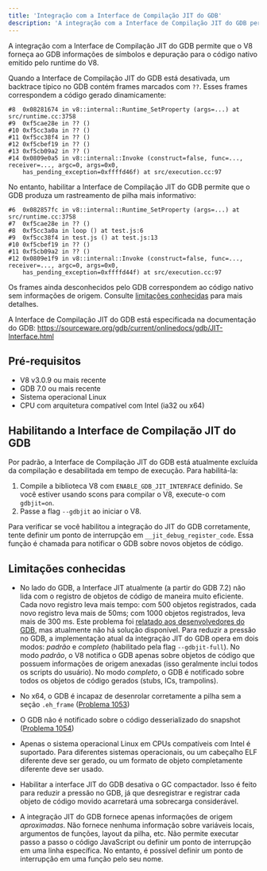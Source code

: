 ```yaml
---
title: 'Integração com a Interface de Compilação JIT do GDB'
description: 'A integração com a Interface de Compilação JIT do GDB permite que o V8 forneça ao GDB informações de símbolos e depuração para o código nativo emitido pelo runtime do V8.'
---
```

A integração com a Interface de Compilação JIT do GDB permite que o V8 forneça ao GDB informações de símbolos e depuração para o código nativo emitido pelo runtime do V8.

Quando a Interface de Compilação JIT do GDB está desativada, um backtrace típico no GDB contém frames marcados com `??`. Esses frames correspondem a código gerado dinamicamente:

```
#8  0x08281674 in v8::internal::Runtime_SetProperty (args=...) at src/runtime.cc:3758
#9  0xf5cae28e in ?? ()
#10 0xf5cc3a0a in ?? ()
#11 0xf5cc38f4 in ?? ()
#12 0xf5cbef19 in ?? ()
#13 0xf5cb09a2 in ?? ()
#14 0x0809e0a5 in v8::internal::Invoke (construct=false, func=..., receiver=..., argc=0, args=0x0,
    has_pending_exception=0xffffd46f) at src/execution.cc:97
```

No entanto, habilitar a Interface de Compilação JIT do GDB permite que o GDB produza um rastreamento de pilha mais informativo:

```
#6  0x082857fc in v8::internal::Runtime_SetProperty (args=...) at src/runtime.cc:3758
#7  0xf5cae28e in ?? ()
#8  0xf5cc3a0a in loop () at test.js:6
#9  0xf5cc38f4 in test.js () at test.js:13
#10 0xf5cbef19 in ?? ()
#11 0xf5cb09a2 in ?? ()
#12 0x0809e1f9 in v8::internal::Invoke (construct=false, func=..., receiver=..., argc=0, args=0x0,
    has_pending_exception=0xffffd44f) at src/execution.cc:97
```

Os frames ainda desconhecidos pelo GDB correspondem ao código nativo sem informações de origem. Consulte [limitações conhecidas](#known-limitations) para mais detalhes.

A Interface de Compilação JIT do GDB está especificada na documentação do GDB: https://sourceware.org/gdb/current/onlinedocs/gdb/JIT-Interface.html

## Pré-requisitos

- V8 v3.0.9 ou mais recente
- GDB 7.0 ou mais recente
- Sistema operacional Linux
- CPU com arquitetura compatível com Intel (ia32 ou x64)

## Habilitando a Interface de Compilação JIT do GDB

Por padrão, a Interface de Compilação JIT do GDB está atualmente excluída da compilação e desabilitada em tempo de execução. Para habilitá-la:

1. Compile a biblioteca V8 com `ENABLE_GDB_JIT_INTERFACE` definido. Se você estiver usando scons para compilar o V8, execute-o com `gdbjit=on`.
1. Passe a flag `--gdbjit` ao iniciar o V8.

Para verificar se você habilitou a integração do JIT do GDB corretamente, tente definir um ponto de interrupção em `__jit_debug_register_code`. Essa função é chamada para notificar o GDB sobre novos objetos de código.

## Limitações conhecidas

- No lado do GDB, a Interface JIT atualmente (a partir do GDB 7.2) não lida com o registro de objetos de código de maneira muito eficiente. Cada novo registro leva mais tempo: com 500 objetos registrados, cada novo registro leva mais de 50ms; com 1000 objetos registrados, leva mais de 300 ms. Este problema foi [relatado aos desenvolvedores do GDB](https://sourceware.org/ml/gdb/2011-01/msg00002.html), mas atualmente não há solução disponível. Para reduzir a pressão no GDB, a implementação atual da integração JIT do GDB opera em dois modos: _padrão_ e _completo_ (habilitado pela flag `--gdbjit-full`). No modo _padrão_, o V8 notifica o GDB apenas sobre objetos de código que possuem informações de origem anexadas (isso geralmente inclui todos os scripts do usuário). No modo _completo_, o GDB é notificado sobre todos os objetos de código gerados (stubs, ICs, trampolins).

- No x64, o GDB é incapaz de desenrolar corretamente a pilha sem a seção `.eh_frame` ([Problema 1053](https://bugs.chromium.org/p/v8/issues/detail?id=1053))

- O GDB não é notificado sobre o código desserializado do snapshot ([Problema 1054](https://bugs.chromium.org/p/v8/issues/detail?id=1054))

- Apenas o sistema operacional Linux em CPUs compatíveis com Intel é suportado. Para diferentes sistemas operacionais, ou um cabeçalho ELF diferente deve ser gerado, ou um formato de objeto completamente diferente deve ser usado.

- Habilitar a interface JIT do GDB desativa o GC compactador. Isso é feito para reduzir a pressão no GDB, já que desregistrar e registrar cada objeto de código movido acarretará uma sobrecarga considerável.

- A integração JIT do GDB fornece apenas informações de origem _aproximadas_. Não fornece nenhuma informação sobre variáveis locais, argumentos de funções, layout da pilha, etc. Não permite executar passo a passo o código JavaScript ou definir um ponto de interrupção em uma linha específica. No entanto, é possível definir um ponto de interrupção em uma função pelo seu nome.

